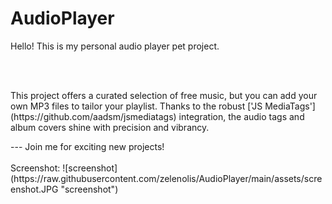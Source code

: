 # AudioPlayer


<p>Hello!  
This is my personal audio player pet project.</p>
<br><br>
<p>This project offers a curated selection of free music, but you can add your own MP3 files to tailor your playlist.
Thanks to the robust ['JS MediaTags'](https://github.com/aadsm/jsmediatags) integration, the audio tags and album covers shine with precision and vibrancy.</p>
---
Join me for exciting new projects!
<br><br>
Screenshot:  
![screenshot](https://raw.githubusercontent.com/zelenolis/AudioPlayer/main/assets/screenshot.JPG "screenshot")
